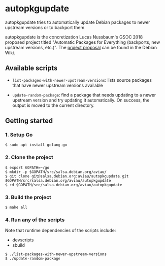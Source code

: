 # autopkgupdate

autopkgupdate tries to automatically update Debian packages to newer upstream versions or to backport them.

autopkgupdate is the concretization Lucas Nussbaum's GSOC 2018 proposed project titled "Automatic Packages for Everything (backports, new upstream versions, etc.)". The [project proposal](https://wiki.debian.org/SummerOfCode2018/Projects) can be found in the Debian Wiki.

## Available scripts

- ``list-packages-with-newer-upstream-versions``: lists source packages that have newer upstream versions available

- ``update-random-package``: find a package that needs updating to a newer upstream version and try updating it automatically. On success, the output is moved to the current directory.

## Getting started

### 1. Setup Go

```shell
$ sudo apt install golang-go
```

### 2. Clone the project

```shell
$ export GOPATH=~/go
$ mkdir -p $GOPATH/src/salsa.debian.org/aviau/
$ git clone git@salsa.debian.org:aviau/autopkgupdate.git $GOPATH/src/salsa.debian.org/aviau/autopkgupdate
$ cd $GOPATH/src/salsa.debian.org/aviau/autopkgupdate
```

### 3. Build the project

```shell
$ make all
```

### 4. Run any of the scripts

Note that runtime dependencies of the scripts include:
 - devscripts
 - sbuild

```shell
$ ./list-packages-with-newer-upstream-versions
$ ./update-random-package
```
